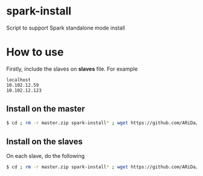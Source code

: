 spark-install
=============

Script to support Spark standalone mode install

How to use
==========
Firstly, include the slaves on **slaves** file. For example
```
localhost
10.102.12.59
10.102.12.123
```

## Install on the master
``` bash
$ cd ; rm -r master.zip spark-install* ; wget https://github.com/ARiDa/spark-install/archive/master.zip ; unzip master ; cd spark-install-master/ ; ./install-spark-single-node.sh master
```

## Install on the slaves
On each slave, do the following
``` bash
$ cd ; rm -r master.zip spark-install* ; wget https://github.com/ARiDa/spark-install/archive/master.zip ; unzip master ; cd spark-install-master/ ; ./install-spark-single-node.sh slave
```
